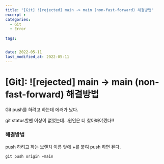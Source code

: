 ```yaml
---
title: "[Git] ![rejected] main -> main (non-fast-forward) 해결방법"
excerpt : 
categories:
  - Git
  - Error
  
tags:


date: 2022-05-11
last_modified_at: 2022-05-11
---
```


# [Git]: ![rejected] main -> main (non-fast-forward) 해결방법

Git push를 하려고 하는데 에러가 났다.

git status할땐 이상이 없었는데...원인은 더 찾아봐야겠다!!

### 해결방법
push 하려고 하는 브랜치 이름 앞에 +를 붙여 push 하면 된다.
```
git push origin +main
```